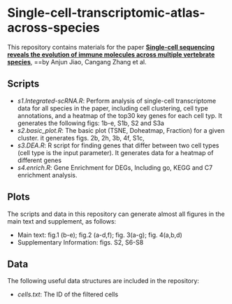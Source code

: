 # Single-cell-transcriptomic-atlas-across-species
This repository contains materials for the paper [**Single-cell sequencing reveals the evolution of immune molecules across multiple vertebrate species**](), ==by Anjun Jiao, Cangang Zhang et al.

## Scripts

- *s1.Integrated-scRNA.R*: Perform analysis of single-cell transcriptome data for all species in the paper, including cell clustering, cell type annotations, and a heatmap of the top30 key genes for each cell typ.  It generates the following figs: 1b-e, S1b, S2 and S3a
- *s2.basic_plot.R*: The basic plot (TSNE, Doheatmap, Fraction) for a given cluster. it generates figs. 2b, 2h, 3b, 4f, S1c,  
- *s3.DEA.R*:  R script for finding genes that differ between two cell types (cell type is the input parameter). It generates data for a heatmap of different genes
- *s4.enrich.R*: Gene Enrichment for DEGs, Including go, KEGG and C7 enrichment analysis. 



## Plots

The scripts and data in this repository can generate almost all figures in the main text and supplement, as follows:

- Main text: fig.1 (b-e); fig.2 (a-d,f); fig. 3(a-g); fig. 4(a,b,d)
- Supplementary Information: figs. S2, S6-S8

## Data

The following useful data structures are included in the repository:

- *cells.txt*: The ID of the filtered cells
